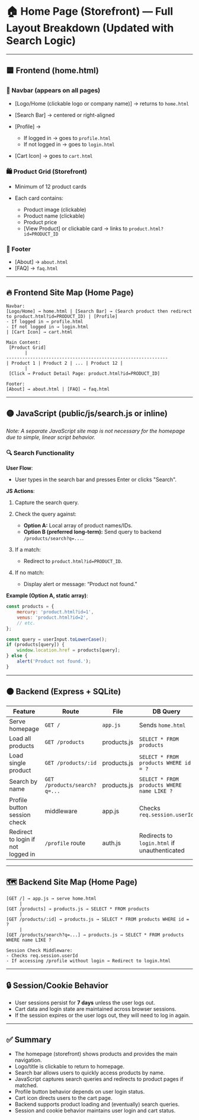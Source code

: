 # 🏠 Home Page (Storefront) — Full Layout Breakdown (Updated with Search Logic)

---

## 🟦 Frontend (home.html)

### 🧭 Navbar (appears on all pages)

* \[Logo/Home (clickable logo or company name)] → returns to `home.html`
* \[Search Bar] → centered or right-aligned
* \[Profile] →

  * If logged in → goes to `profile.html`
  * If not logged in → goes to `login.html`
* \[Cart Icon] → goes to `cart.html`

### 🛍 Product Grid (Storefront)

* Minimum of 12 product cards
* Each card contains:

  * Product image (clickable)
  * Product name (clickable)
  * Product price
  * \[View Product] or clickable card → links to `product.html?id=PRODUCT_ID`

### 📎 Footer

* \[About] → `about.html`
* \[FAQ] → `faq.html`

---

## 🔥 Frontend Site Map (Home Page)

```
Navbar:
[Logo/Home] → home.html | [Search Bar] → (Search product then redirect to product.html?id=PRODUCT_ID) | [Profile]
- If logged in → profile.html
- If not logged in → login.html
| [Cart Icon] → cart.html

Main Content:
 [Product Grid]
       |
-------------------------------------------------------------
| Product 1 | Product 2 | ... | Product 12 |
       |
 [Click → Product Detail Page: product.html?id=PRODUCT_ID]

Footer:
[About] → about.html | [FAQ] → faq.html
```

---

## 🟡 JavaScript (public/js/search.js or inline)

*Note: A separate JavaScript site map is not necessary for the homepage due to simple, linear script behavior.*

### 🔍 Search Functionality

**User Flow**:

* User types in the search bar and presses Enter or clicks "Search".

**JS Actions**:

1. Capture the search query.
2. Check the query against:

   * **Option A:** Local array of product names/IDs.
   * **Option B (preferred long-term):** Send query to backend `/products/search?q=...`.
3. If a match:

   * Redirect to `product.html?id=PRODUCT_ID`.
4. If no match:

   * Display alert or message: “Product not found.”

**Example (Option A, static array)**:

```javascript
const products = {
    mercury: 'product.html?id=1',
    venus: 'product.html?id=2',
    // etc.
};

const query = userInput.toLowerCase();
if (products[query]) {
    window.location.href = products[query];
} else {
    alert('Product not found.');
}
```

---

## 🟠 Backend (Express + SQLite)

| Feature                            | Route                        | File        | DB Query                                     |
| ---------------------------------- | ---------------------------- | ----------- | -------------------------------------------- |
| Serve homepage                     | `GET /`                      | `app.js`    | Sends `home.html`                            |
| Load all products                  | `GET /products`              | products.js | `SELECT * FROM products`                     |
| Load single product                | `GET /products/:id`          | products.js | `SELECT * FROM products WHERE id = ?`        |
| Search by name                     | `GET /products/search?q=...` | products.js | `SELECT * FROM products WHERE name LIKE ?`   |
| Profile button session check       | middleware                   | app.js      | Checks `req.session.userId`                  |
| Redirect to login if not logged in | `/profile` route             | auth.js     | Redirects to `login.html` if unauthenticated |

---

## 🗺️ Backend Site Map (Home Page)

```
[GET /] → app.js → serve home.html
     |
[GET /products] → products.js → SELECT * FROM products
     |
[GET /products/:id] → products.js → SELECT * FROM products WHERE id = ?
     |
[GET /products/search?q=...] → products.js → SELECT * FROM products WHERE name LIKE ?

Session Check Middleware:
- Checks req.session.userId
- If accessing /profile without login → Redirect to login.html
```

---

## 🔒 Session/Cookie Behavior

* User sessions persist for **7 days** unless the user logs out.
* Cart data and login state are maintained across browser sessions.
* If the session expires or the user logs out, they will need to log in again.

---

## ✅ Summary

* The homepage (storefront) shows products and provides the main navigation.
* Logo/title is clickable to return to homepage.
* Search bar allows users to quickly access products by name.
* JavaScript captures search queries and redirects to product pages if matched.
* Profile button behavior depends on user login status.
* Cart icon directs users to the cart page.
* Backend supports product loading and (eventually) search queries.
* Session and cookie behavior maintains user login and cart status.
